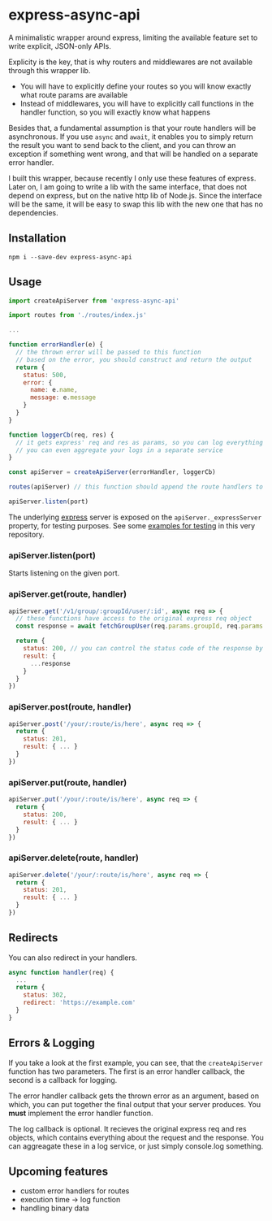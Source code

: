 # express-async-api

A minimalistic wrapper around express, limiting the available feature set to write explicit, JSON-only APIs.

Explicity is the key, that is why routers and middlewares are not available through this wrapper lib.
 - You will have to explicitly define your routes so you will know exactly what route params are available
 - Instead of middlewares, you will have to explicitly call functions in the handler function, so you will exactly know what happens

Besides that, a fundamental assumption is that your route handlers will be asynchronous. If you use `async` and `await`, it enables you to simply return the result you want to send back to the client, and you can throw an exception if something went wrong, and that will be handled on a separate error handler.

I built this wrapper, because recently I only use these features of express. Later on, I am going to write a lib with the same interface, that does not depend on express, but on the native http lib of Node.js. Since the interface will be the same, it will be easy to swap this lib with the new one that has no dependencies.

## Installation

```
npm i --save-dev express-async-api
```

## Usage

```javascript
import createApiServer from 'express-async-api'

import routes from './routes/index.js'

...

function errorHandler(e) {
  // the thrown error will be passed to this function
  // based on the error, you should construct and return the output
  return {
    status: 500,
    error: {
      name: e.name,
      message: e.message
    }
  }
}

function loggerCb(req, res) {
  // it gets express' req and res as params, so you can log everything whereever you want.
  // you can even aggregate your logs in a separate service
}

const apiServer = createApiServer(errorHandler, loggerCb)

routes(apiServer) // this function should append the route handlers to your server

apiServer.listen(port)

```
The underlying [express](https://www.npmjs.com/package/express) server is exposed on the `apiServer._expressServer` property, for testing purposes. See some [examples for testing](https://github.com/gyulanemeth/express-async-api/blob/master/src/index.test.js) in this very repository.

### apiServer.listen(port)

Starts listening on the given port.

### apiServer.get(route, handler)

```javascript
apiServer.get('/v1/group/:groupId/user/:id', async req => {
  // these functions have access to the original express req object
  const response = await fetchGroupUser(req.params.groupId, req.params.id) // if the promise is rejected (and you don't handle it locally), then the global errorHandler will be invoked

  return {
    status: 200, // you can control the status code of the response by this field
    result: {
      ...response
    }
  }
})
```

### apiServer.post(route, handler)

```javascript
apiServer.post('/your/:route/is/here', async req => {
  return {
    status: 201,
    result: { ... }
  }
})
```

### apiServer.put(route, handler)

```javascript
apiServer.put('/your/:route/is/here', async req => {
  return {
    status: 200,
    result: { ... }
  }
})
```

### apiServer.delete(route, handler)

```javascript
apiServer.delete('/your/:route/is/here', async req => {
  return {
    status: 201,
    result: { ... }
  }
})
```

## Redirects

You can also redirect in your handlers.

```javascript
async function handler(req) {
  ...
  return {
    status: 302,
    redirect: 'https://example.com'
  }
}
```

## Errors & Logging

If you take a look at the first example, you can see, that the `createApiServer` function has two parameters. The first is an error handler callback, the second is a callback for logging.

The error handler callback gets the thrown error as an argument, based on which, you can put together the final output that your server produces. You **must** implement the error handler function.

The log callback is optional. It recieves the original express req and res objects, which contains everything about the request and the response. You can aggreagate these in a log service, or just simply console.log something.


## Upcoming features
 - custom error handlers for routes
 - execution time -> log function
 - handling binary data

